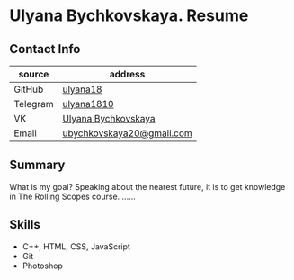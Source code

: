 # Ulyana Bychkovskaya. Resume

## Contact Info

source | address
---------|---------
GitHub   | [ulyana18](https://github.com/ulyana18)
Telegram  | [ulyana1810](https://t.me/ulyana1810)
VK        | [Ulyana Bychkovskaya](https://vk.com/ulyana___18)
Email     | ubychkovskaya20@gmail.com

## Summary

What is my goal? Speaking about the nearest future, it is to get knowledge in The Rolling Scopes course. ......

## Skills

* C++, HTML, CSS, JavaScript
* Git
* Photoshop